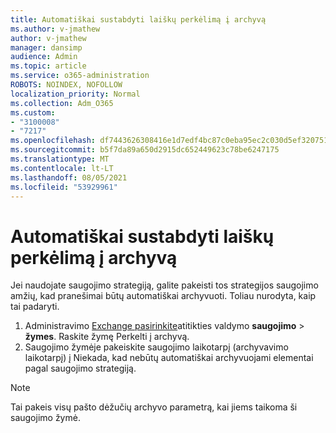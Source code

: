 ```yaml
---
title: Automatiškai sustabdyti laiškų perkėlimą į archyvą
ms.author: v-jmathew
author: v-jmathew
manager: dansimp
audience: Admin
ms.topic: article
ms.service: o365-administration
ROBOTS: NOINDEX, NOFOLLOW
localization_priority: Normal
ms.collection: Adm_O365
ms.custom:
- "3100008"
- "7217"
ms.openlocfilehash: df7443626308416e1d7edf4bc87c0eba95ec2c030d5ef3207513480873c1e3e7
ms.sourcegitcommit: b5f7da89a650d2915dc652449623c78be6247175
ms.translationtype: MT
ms.contentlocale: lt-LT
ms.lasthandoff: 08/05/2021
ms.locfileid: "53929961"
---
```

# <a name="stop-messages-from-moving-to-the-archive-automatically"></a>Automatiškai sustabdyti laiškų perkėlimą į archyvą

Jei naudojate saugojimo strategiją, galite pakeisti tos strategijos saugojimo amžių, kad pranešimai būtų automatiškai archyvuoti. Toliau nurodyta, kaip tai padaryti.

1. Administravimo [Exchange pasirinkite](https://go.microsoft.com/fwlink/?linkid=2059104)atitikties valdymo **saugojimo**  >  **žymes**. Raskite žymę Perkelti į archyvą.
2. Saugojimo žymėje pakeiskite saugojimo laikotarpį (archyvavimo  laikotarpį) į Niekada, kad nebūtų automatiškai archyvuojami elementai pagal saugojimo strategiją.

> [!NOTE]
> Tai pakeis visų pašto dėžučių archyvo parametrą, kai jiems taikoma ši saugojimo žymė.
